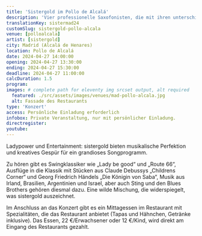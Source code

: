 ```yaml
---
title: 'Sistergold im Pollo de Alcalá'
description: 'Vier professionelle Saxofonisten, die mit ihren unterschiedlichen Persönlichkeiten und Charakteren zu einer Einheit verschmelzen, in ihrer Musik, in ihrer Energie und mit sprühendem Spaß.'
translationKey: sistermad24
customSlug: sistergold-pollo-alcala
venue: [polloalcala]
artist: [sistergold]
city: Madrid (Alcalá de Henares)
location: Pollo de Alcalá
date: 2024-04-27 14:00:00
opening: 2024-04-27 13:30:00
ending: 2024-04-27 15:30:00
deadline: 2024-04-27 11:00:00
calcDuration: 1.5
program:
images: # complete path for eleventy img srcset output, alt required
  featured: ./src/assets/images/venues/mad-pollo-alcala.jpg
  alt: Fassade des Restaurants
type: 'Konzert'
access: Persönliche Einladung erforderlich
infobox: Private Veranstaltung, nur mit persönlicher Einladung.
directregister:
youtube:
---
```


Ladypower und Entertainment: sistergold bieten musikalische Perfektion und kreatives Gespür für ein grandioses Songprogramm.

Zu hören gibt es Swingklassiker wie „Lady be good“ und „Route 66“, Ausflüge in die Klassik mit Stücken aus Claude Debussys „Childrens Corner“ und Georg Friedrich Händels „Die Königin von Saba“, Musik aus Irland, Brasilien, Argentinien und Israel, aber auch Sting und den Blues Brothers gehören diesmal dazu. Eine wilde Mischung, die widerspiegelt, was sistergold auszeichnet.

Im Anschluss an das Konzert gibt es ein Mittagessen im Restaurant mit Spezialitäten, die das Restaurant anbietet (Tapas und Hähnchen, Getränke inklusive). Das Essen, 22 €/Erwachsener oder 12 €/Kind, wird direkt am Eingang des Restaurants gezahlt.